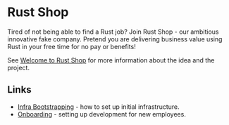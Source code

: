 # Rust Shop

Tired of not being able to find a Rust job? Join Rust Shop -
our ambitious innovative fake company. Pretend you are delivering
business value using Rust in your free time for no pay or benefits!

See [Welcome to Rust Shop](https://github.com/rustshop/rustshop/discussions/1)
for more information about the idea and the project.

## Links

* [Infra Bootstrapping](infra/README.bootstrapping.md) - how to set up
  initial infrastructure.
* [Onboarding](./README.onboarding.md) - setting up development for new employees.
